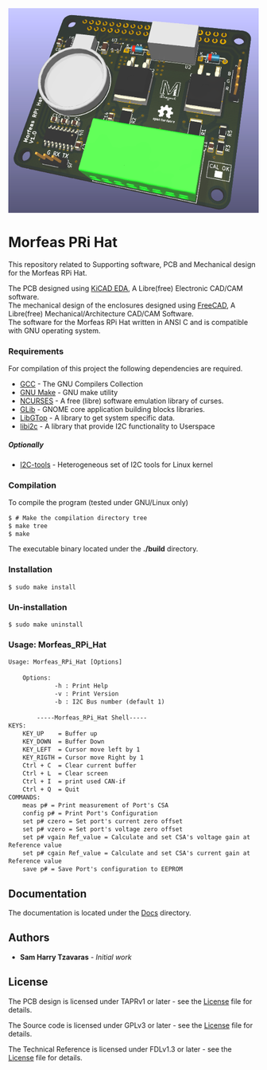 <div align="center"> <img src="./Docs/Artwork/PCB_3d_render.png"> </div>

# Morfeas PRi Hat
This repository related to Supporting software, PCB and Mechanical design for the Morfeas RPi Hat.

The PCB designed using [KiCAD EDA](https://kicad-pcb.org/), A Libre(free) Electronic CAD/CAM software.<br>
The mechanical design of the enclosures designed using [FreeCAD](https://www.freecadweb.org/), A Libre(free) Mechanical/Architecture CAD/CAM Software.<br>
The software for the Morfeas RPi Hat written in ANSI C and is compatible with GNU operating system.<br>

### Requirements
For compilation of this project the following dependencies are required.
* [GCC](https://gcc.gnu.org/) - The GNU Compilers Collection
* [GNU Make](https://www.gnu.org/software/make/) - GNU make utility
* [NCURSES](https://www.gnu.org/software/ncurses/ncurses.html) - A free (libre) software emulation library of curses.
* [GLib](https://wiki.gnome.org/Projects/GLib) - GNOME core application building blocks libraries.
* [LibGTop](https://developer.gnome.org/libgtop/stable/) - A library to get system specific data.
* [libi2c](https://packages.debian.org/jessie/libi2c-dev) - A library that provide I2C functionality to Userspace

##### Optionally
* [I2C-tools](https://packages.debian.org/jessie/i2c-tools) - Heterogeneous set of I2C tools for Linux kernel

### Compilation
To compile the program (tested under GNU/Linux only)
```
$ # Make the compilation directory tree
$ make tree
$ make
```
The executable binary located under the **./build** directory.

### Installation
```
$ sudo make install
```
### Un-installation
```
$ sudo make uninstall
```
### Usage: Morfeas_RPi_Hat
```
Usage: Morfeas_RPi_Hat [Options]

	Options:
	         -h : Print Help
	         -v : Print Version
	         -b : I2C Bus number (default 1)

		-----Morfeas_RPi_Hat Shell-----
KEYS:
 	KEY_UP    = Buffer up
	KEY_DOWN  = Buffer Down
	KEY_LEFT  = Cursor move left by 1
	KEY_RIGTH = Cursor move Right by 1
	Ctrl + C  = Clear current buffer
	Ctrl + L  = Clear screen
	Ctrl + I  = print used CAN-if
	Ctrl + Q  = Quit
COMMANDS:
	meas p# = Print measurement of Port's CSA
	config p# = Print Port's Configuration
	set p# czero = Set port's current zero offset
	set p# vzero = Set port's voltage zero offset
	set p# vgain Ref_value = Calculate and set CSA's voltage gain at Reference value
	set p# cgain Ref_value = Calculate and set CSA's current gain at Reference value
	save p# = Save Port's configuration to EEPROM
```

## Documentation 
The documentation is located under the [Docs](./Docs) directory.

## Authors
* **Sam Harry Tzavaras** - *Initial work*
## License
The PCB design is licensed under TAPRv1 or later - see the [License](./Hardware/TAPR_Open_Hardware_License_v1.0.pdf) file for details.

The Source code is licensed under GPLv3 or later - see the [License](../blob/master/LICENSE) file for details.

The Technical Reference is licensed under FDLv1.3 or later - see the [License](../../fdl-1.3.md) file for details.
